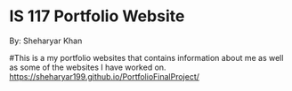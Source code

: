 # IS 117 Portfolio Website
By: Sheharyar Khan

#This is a my portfolio websites that contains information about me as well as some of the websites I have worked on.
https://sheharyar199.github.io/PortfolioFinalProject/
